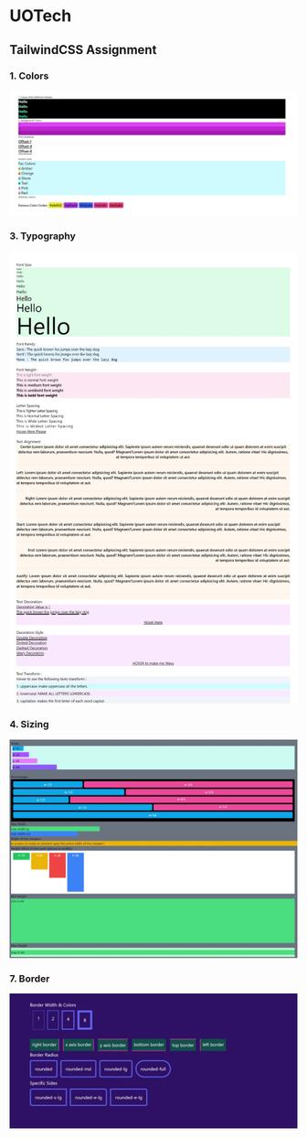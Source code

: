 # UOTech
## TailwindCSS Assignment
### 1. Colors
![ss1](./TailwindCSS_Fundamentals/1.%20Colors/colors.png)

### 3. Typography
![ss3](./TailwindCSS_Fundamentals/3.%20Typography/typo.jpeg)

### 4. Sizing
![ss4](./TailwindCSS_Fundamentals/4.%20Sizing/sizing.jpeg)

### 7. Border
![ss5](./TailwindCSS_Fundamentals/7.%20Borders/border.png)